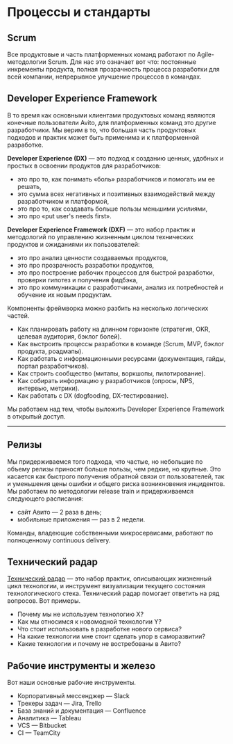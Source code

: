 # Процессы и стандарты

## Scrum

Все продуктовые и часть платформенных команд работают по Agile-методологии Scrum. Для нас это означает вот что: постоянные инкременты продукта, полная прозрачность процесса разработки для всей компании, непрерывное улучшение процессов в командах.

## Developer Experience Framework
В то время как основными клиентами продуктовых команд являются конечные пользователи Avito, для платформенных команд это другие разработчики. Мы верим в то, что большая часть продуктовых подходов и практик может быть применима и к платформенной разработке. 

**Developer Experience (DX)** — это подход к созданию ценных, удобных и простых в освоении продуктов для разработчиков:

- это про то, как понимать «боль» разработчиков и помогать им ее решать,
- это сумма всех негативных и позитивных взаимодействий между разработчиком и платформой,
- это про то, как создавать больше пользы меньшими усилиями,
- это про «put user's needs first».

**Developer Experience Framework (DXF)** — это набор практик и методологий по управлению жизненным циклом технических продуктов и ожиданиями их пользователей:

- это про анализ ценности создаваемых продуктов,
- это про прозрачность разработки продуктов,
- это про построение рабочих процессов для быстрой разработки, проверки гипотез и получения фидбэка,
- это про коммуникации с разработчиками, анализ их потребностей и обучение их новым продуктам.

Компоненты фреймворка можно разбить на несколько логических частей.

- Как планировать работу на длинном горизонте (стратегия, OKR, целевая аудитория, бэклог болей).
- Как выстроить процессы разработки в команде (Scrum, MVP, бэклог продукта, роадмапы).
- Как работать с информационными ресурсами (документация, гайды, портал разработчиков).
- Как строить сообщество (митапы, воркшопы, пилотирование).
- Как собирать информацию у разработчиков (опросы, NPS, интервью, метрики).
- Как работать с DX (dogfooding, DX-тестирование).

Мы работаем над тем, чтобы выложить Developer Experience Framework в открытый доступ. 

***

## Релизы
Мы придерживаемся того подхода, что частые, но небольшие по объему релизы приносят больше пользы, чем редкие, но крупные. Это касается как быстрого получения обратной связи от пользователей, так и уменьшения цены ошибки и общего риска возникновения инцидентов. Мы работаем по методологии release train и придерживаемся следующего расписания:

- сайт Авито — 2 раза в день;
- мобильные приложения — раз в 2 недели.

Команды, владеющие собственными микросервисами, работают по полноценному continuous delivery.


## Технический радар

[Технический радар](https://techradar.avito.ru) — это набор практик, описывающих жизненный цикл технологии, и инструмент визуализации текущего состояния технологического стека. Технический радар помогает ответить на ряд вопросов. Вот примеры. 

- Почему мы не используем технологию X?
- Как мы относимся к новомодной технологии Y?
- Что стоит использовать в разработке нового сервиса?
- На какие технологии мне стоит сделать упор в саморазвитии?
- Какие технологии и почему не востребованы в Авито?

## Рабочие инструменты и железо

Вот наши основные рабочие инструменты.  

- Корпоративный мессенджер — Slack
- Трекеры задач — Jira, Trello
- База знаний и документация — Confluence
- Аналитика — Tableau
- VCS — Bitbucket
- CI — TeamCity
